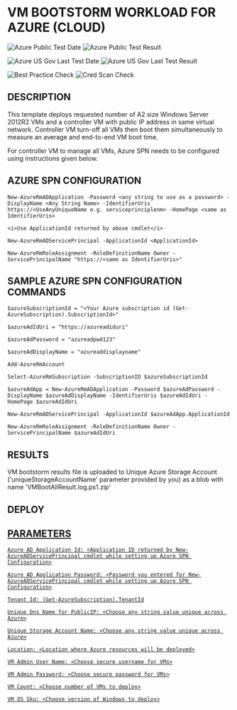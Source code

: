 # VM BOOTSTORM WORKLOAD FOR AZURE (CLOUD)

![Azure Public Test Date](https://azurequickstartsservice.blob.core.windows.net/badges/bootstorm-vm-boot-time/PublicLastTestDate.svg)
![Azure Public Test Result](https://azurequickstartsservice.blob.core.windows.net/badges/bootstorm-vm-boot-time/PublicDeployment.svg)

![Azure US Gov Last Test Date](https://azurequickstartsservice.blob.core.windows.net/badges/bootstorm-vm-boot-time/FairfaxLastTestDate.svg)
![Azure US Gov Last Test Result](https://azurequickstartsservice.blob.core.windows.net/badges/bootstorm-vm-boot-time/FairfaxDeployment.svg)

![Best Practice Check](https://azurequickstartsservice.blob.core.windows.net/badges/bootstorm-vm-boot-time/BestPracticeResult.svg)
![Cred Scan Check](https://azurequickstartsservice.blob.core.windows.net/badges/bootstorm-vm-boot-time/CredScanResult.svg)

## DESCRIPTION

This template deploys requested number of A2 size Windows Server 2012R2 VMs and a controller VM with public IP address in same virtual network. Controller VM turn-off all VMs then boot them simultaneously to measure an average and end-to-end VM boot time.

For controller VM to manage all VMs, Azure SPN needs to be configured using instructions given below.


## AZURE SPN CONFIGURATION

```Poweshell
New-AzureRmADApplication -Password <any string to use as a password> -DisplayName <Any String Name> -IdentifierUris https://<UseAnyUniqueName e.g. serviceprinciplenm> -HomePage <same as IdentifierUris>

<i>Use ApplicationId returned by above cmdlet</i>

New-AzureRmADServicePrincipal -ApplicationId <ApplicationId>

New-AzureRmRoleAssignment -RoleDefinitionName Owner -ServicePrincipalName "https://<same as IdentifierUris>"
```

## SAMPLE AZURE SPN CONFIGURATION COMMANDS

```Poweshell
$azureSubscriptionId = "<Your Azure subscription id (Get-AzureSubscription).SubscriptionId>"

$azureAdIdUri = "https://azureadiduri"

$azureAdPassword = "azureadpwd123"

$azureAdDisplayName = "azureaddisplayname"

Add-AzureRmAccount

Select-AzureRmSubscription -SubscriptionID $azureSubscriptionId

$azureAdApp = New-AzureRmADApplication -Password $azureAdPassword -DisplayName $azureAdDisplayName -IdentifierUris $azureAdIdUri -HomePage $azureAdIdUri

New-AzureRmADServicePrincipal -ApplicationId $azureAdApp.ApplicationId

New-AzureRmRoleAssignment -RoleDefinitionName Owner -ServicePrincipalName $azureAdIdUri
```

## RESULTS

VM bootstorm results file is uploaded to Unique Azure Storage Account ('uniqueStorageAccountName' parameter provided by you) as a blob with name 'VMBootAllResult.log.ps1.zip'

## DEPLOY

<a href="https://portal.azure.com/#create/Microsoft.Template/uri/https%3A%2F%2Fraw.githubusercontent.com%2FAzure%2FAzureStack-QuickStart-Templates%2Fmaster%2Fbootstorm-vm-boot-time%2Fazuredeploy.json" target="_blank">
    


## PARAMETERS

```Poweshell
Azure AD Application Id: <Application ID returned by New-AzureADServicePrincipal cmdlet while setting up Azure SPN Configuration>

Azure AD Application Password: <Password you entered for New-AzureADServicePrincipal cmdlet while setting up Azure SPN Configuration>

Tenant Id: (Get-AzureSubscription).TenantId

Unique Dns Name for PublicIP: <Choose any string value unique across Azure>

Unique Storage Account Name: <Choose any string value unique across Azure>

Location: <Location where Azure resources will be deployed>

VM Admin User Name: <Choose secure username for VMs>

VM Admin Password: <Choose secure password for VMs>

VM Count: <Choose number of VMs to deploy>

VM OS Sku: <Choose version of Windows to deploy>
```


